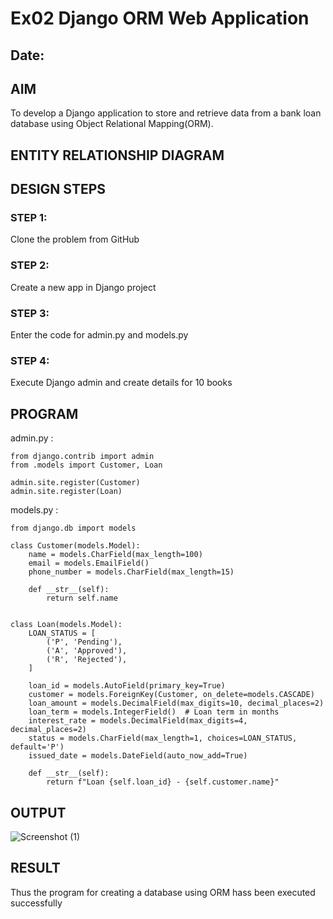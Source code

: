 # Ex02 Django ORM Web Application
## Date: 
## AIM
To develop a Django application to store and retrieve data from a bank loan database using Object Relational Mapping(ORM).

## ENTITY RELATIONSHIP DIAGRAM



## DESIGN STEPS

### STEP 1:
Clone the problem from GitHub

### STEP 2:
Create a new app in Django project

### STEP 3:
Enter the code for admin.py and models.py

### STEP 4:
Execute Django admin and create details for 10 books

## PROGRAM
admin.py :
```
from django.contrib import admin
from .models import Customer, Loan

admin.site.register(Customer)
admin.site.register(Loan)
```
models.py :
```
from django.db import models

class Customer(models.Model):
    name = models.CharField(max_length=100)
    email = models.EmailField()
    phone_number = models.CharField(max_length=15)

    def __str__(self):
        return self.name


class Loan(models.Model):
    LOAN_STATUS = [
        ('P', 'Pending'),
        ('A', 'Approved'),
        ('R', 'Rejected'),
    ]
    
    loan_id = models.AutoField(primary_key=True)
    customer = models.ForeignKey(Customer, on_delete=models.CASCADE)
    loan_amount = models.DecimalField(max_digits=10, decimal_places=2)
    loan_term = models.IntegerField()  # Loan term in months
    interest_rate = models.DecimalField(max_digits=4, decimal_places=2)
    status = models.CharField(max_length=1, choices=LOAN_STATUS, default='P')
    issued_date = models.DateField(auto_now_add=True)

    def __str__(self):
        return f"Loan {self.loan_id} - {self.customer.name}"
```


## OUTPUT

![Screenshot (1)](https://github.com/user-attachments/assets/14a5a994-59a8-43ae-8f5b-071fbfea47a4)



## RESULT
Thus the program for creating a database using ORM hass been executed successfully
